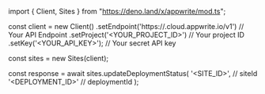 import { Client, Sites } from "https://deno.land/x/appwrite/mod.ts";

const client = new Client()
    .setEndpoint('https://<REGION>.cloud.appwrite.io/v1') // Your API Endpoint
    .setProject('<YOUR_PROJECT_ID>') // Your project ID
    .setKey('<YOUR_API_KEY>'); // Your secret API key

const sites = new Sites(client);

const response = await sites.updateDeploymentStatus(
    '<SITE_ID>', // siteId
    '<DEPLOYMENT_ID>' // deploymentId
);
